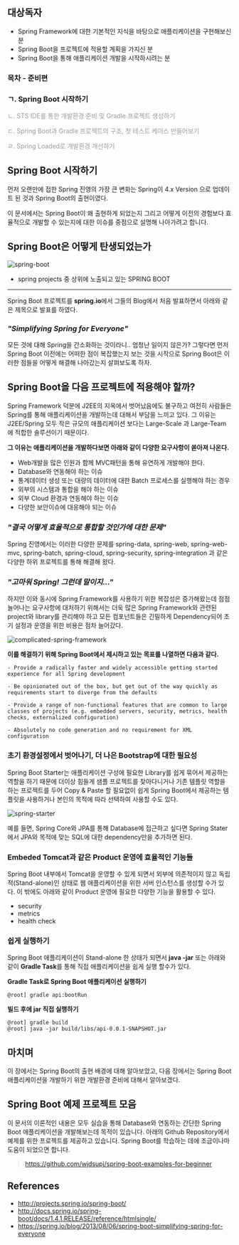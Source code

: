 ## 대상독자

- Spring Framework에 대한 기본적인 지식을 바탕으로 애플리케이션을 구현해보신 분
- Spring Boot을 프로젝트에 적용할 계획을 가지신 분
- Spring Boot을 통해 애플리케이션 개발을 시작하시려는 분

### 목차 - 준비편

### ㄱ. Spring Boot 시작하기

<span style="color:#999999">ㄴ. STS IDE를 통한 개발환경 준비 및 Gradle 프로젝트 생성하기</span>

<span style="color:#999999">ㄷ. Spring Boot과 Gradle 프로젝트의 구조, 첫 테스트 케이스 만들어보기</span>

<span style="color:#999999">ㄹ. Spring Loaded로 개발환경 개선하기</span>


## Spring Boot 시작하기

먼저 오랜만에 접한 Spring 진영의 가장 큰 변화는 Spring이 4.x Version 으로 업데이트 된 것과 Spring Boot의 출현이였다.

이 문서에서는 Spring Boot이 왜 출현하게 되었는지 그리고 어떻게 이전의 경험보다 효율적으로 개발할 수 있는지에 대한 이슈를 중점으로 설명해 나아가려고 합니다.


## Spring Boot은 어떻게 탄생되었는가

![spring-boot](http://image.toast.com/aaaaahq/spring-boot.png)
- spring projects 중 상위에 노출되고 있는 SPRING BOOT

---

Spring Boot 프로젝트를 **spring.io**에서 그들의 Blog에서 처음 발표하면서 아래와 같은 제목으로 발표를 하였다.


### _"Simplifying Spring for Everyone"_


모든 것에 대해 Spring을 간소화하는 것이라니.. 엄청난 일이지 않은가? 그렇다면 먼저 Spring Boot 이전에는 어떠한 점이 복잡했는지 보는 것을 시작으로 Spring Boot은 이러한 점들을 어떻게 해결해 나아갔는지 살펴보도록 하자.


## Spring Boot을 다음 프로젝트에 적용해야 할까?

Spring Framework 덕분에 J2EE의 지옥에서 벗어났음에도 불구하고 여전히 사람들은 Spring를 통해 애플리케이션을 개발하는데 대해서 부담을 느끼고 있다. 그 이유는 J2EE/Spring 모두 작은 규모의 애플리케이션 보다는 Large-Scale 과 Large-Team에 적합한 솔루션이기 때문이다.

**그 이유는 애플리케이션을 개발하다보면 아래와 같이 다양한 요구사항이 쏟아져 나온다.**

- Web개발을 많은 인원과 함께 MVC패턴을 통해 유연하게 개발해야 한다.
- Database와 연동해야 하는 이슈
- 통계데이터 생성 또는 대량의 데이터에 대한 Batch 프로세스를 실행해야 하는 경우
- 외부의 시스템과 통합을 해야 하는 이슈
- 외부 Cloud 환경과 연동해야 하는 이슈
- 다양한 보안이슈에 대응해야 되는 이슈 

### _"결국 어떻게 효율적으로 통합할 것인가에 대한 문제"_

Spring 진영에서는 이러한 다양한 문제를 spring-data, spring-web, spring-web-mvc, spring-batch, spring-cloud, spring-security, spring-integration 과 같은 다양한 하위 프로젝트를 통해 해결해 왔다.

### _"고마워 Spring! 그런데 말이지..."_

하지만 이와 동시에 Spring Framework를 사용하기 위한 복잡성은 증가해왔는데 점점 늘어나는 요구사항에 대처하기 위해서는 더욱 많은 Spring Framework와 관련된 project와 library를 관리해야 하고 모든 컴포넌트들은 긴밀하게 Dependency되어 초기 설정과 운영을 위한 비용은 점차 늘어갔다.

![complicated-spring-framework](http://www.ernestpackaging.com/wp-content/uploads/2015/12/EPS_complicated-answers.jpg)


**이를 해결하기 위해 Spring Boot에서 제시하고 있는 목표를 나열하면 다음과 같다.**

````
- Provide a radically faster and widely accessible getting started experience for all Spring development

- Be opinionated out of the box, but get out of the way quickly as requirements start to diverge from the defaults

- Provide a range of non-functional features that are common to large classes of projects (e.g. embedded servers, security, metrics, health checks, externalized configuration)

- Absolutely no code generation and no requirement for XML configuration
````

### 초기 환경설정에서 벗어나기, 더 나은 Bootstrap에 대한 필요성

Spring Boot Starter는 애플리케이션 구성에 필요한 Library를 쉽게 묶어서 제공하는 역할을 하기 때문에 더이상 힘들게 샘플 프로젝트를 찾아다니거나 기존 템플릿 역할을 하는 프로젝트를 두어 Copy & Paste 할 필요없이 쉽게 Spring Boot에서 제공하는 템플릿을 사용하거나 본인의 목적에 따라 선택하여 사용할  수도 있다.

![spring-starter](http://image.toast.com/aaaaahq/spring-starter-project.png)

예를 들면, Spring Core와 JPA를 통해 Database에 접근하고 싶다면 Spring Stater 에서 JPA와 목적에 맞는 SQL에 대한 dependency만을 추가하면 된다.

### Embeded Tomcat과 같은 Product 운영에 효율적인 기능들

Spring Boot 내부에서 Tomcat을 운영할 수 있게 되면서 외부에 의존적이지 않고 독립적(Stand-alone)인 상태로 웹 애플리케이션을 위한 서버 인스턴스를 생성할 수가 있다. 이 밖에도 아래와 같이 Product 운영에 필요한 다양한 기능을 활용할 수 있다.
- security
- metrics
- health check

### 쉽게 실행하기

Spring Boot 애플리케이션이 Stand-alone 한 상태가 되면서 **java -jar** 또는 아래와 같이 **Gradle Task**를 통해 직접 애플리케이션을 쉽게 실행 할수가 있다.

**Gradle Task로 Spring Boot 애플리케이션 실행하기**

```
@root] gradle api:bootRun
```

**빌드 후에 jar 직접 실행하기**

```
@root] gradle build
@root] java -jar build/libs/api-0.0.1-SNAPSHOT.jar
```


## 마치며

이 장에서는 Spring Boot의 출현 배경에 대해 알아보았고, 다음 장에서는 Spring Boot 애플리케이션을 개발하기 위한 개발환경 준비에 대해서 알아보겠다.


## Spring Boot 예제 프로젝트 모음

이 문서의 이론적인 내용은 모두 실습을 통해 Database와 연동하는 간단한 Spring Boot 애플리케이션을 개발해보는데 목적이 있습니다. 아래의 Github Repository에서 예제를 위한 프로젝트를 제공하고 있습니다. Spring Boot를 학습하는 데에 조금이나마 도움이 되었으면 합니다.

> https://github.com/wjdsupj/spring-boot-examples-for-beginner


## References
- http://projects.spring.io/spring-boot/
- http://docs.spring.io/spring-boot/docs/1.4.1.RELEASE/reference/htmlsingle/
- https://spring.io/blog/2013/08/06/spring-boot-simplifying-spring-for-everyone
